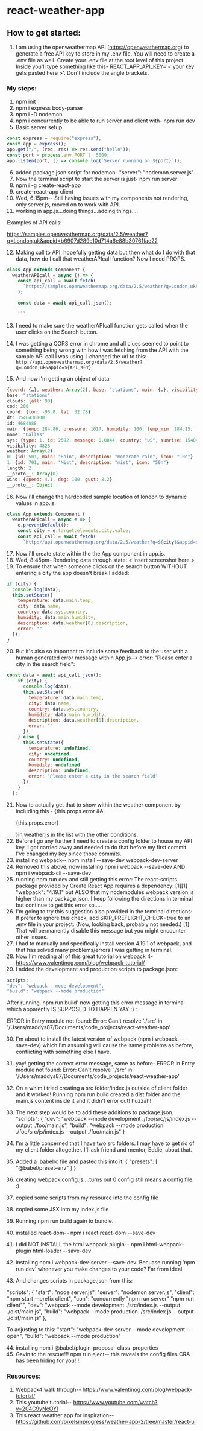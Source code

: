 # react-weather-app

## How to get started:

1. I am using the openweathermap API (https://openweathermap.org) to generate a free API key to store in my .env file. You will need to create a .env file as well. Create your .env file at the root level of this project. Inside you'll type something like this- REACT_APP_API_KEY='< your key gets pasted here >'. Don't include the angle brackets.

### My steps:

1. npm init
2. npm i express body-parser
3. npm i -D nodemon
4. npm i concurrently to be able to run server and client with- npm run dev
5. Basic server setup

```js
const express = require("express");
const app = express();
app.get("/", (req, res) => res.send("hello"));
const port = process.env.PORT || 5000;
app.listen(port, () => console.log(`Server running on ${port}`));
```

6. added package.json script for nodemon- "server": "nodemon server.js"
7. Now the terminal script to start the server is just- npm run server
8. npm i -g create-react-app
9. create-react-app client
10. Wed, 6:15pm-- Still having issues with my components not rendering, only server.js, moved on to work with API.
11. working in app.js...doing things...adding things....

Examples of API calls:

https://samples.openweathermap.org/data/2.5/weather?q=London,uk&appid=b6907d289e10d714a6e88b30761fae22

12. Making call to API, hopefully getting data but then what do I do with that data, how do I call that weatherAPIcall function? Now I need PROPS.

````js
class App extends Component {
  weatherAPIcall = async () => {
    const api_call = await fetch(
      `https://samples.openweathermap.org/data/2.5/weather?q=London,uk&appid=${API_KEY}`
    );

    const data = await api_call.json();

    ```
````

13. I need to make sure the weatherAPIcall function gets called when the user clicks on the Search button.
14. I was getting a CORS error in chrome and all clues seemed to point to something being wrong with how i was fetching from the API with the sample API call I was using. I changed the url to this:
    `http://api.openweathermap.org/data/2.5/weather?q=London,uk&appid=${API_KEY}`

15. And now i'm getting an object of data:

```js
{coord: {…}, weather: Array(2), base: "stations", main: {…}, visibility: 4828, …}
base: "stations"
clouds: {all: 90}
cod: 200
coord: {lon: -96.8, lat: 32.78}
dt: 1540436100
id: 4684888
main: {temp: 284.86, pressure: 1017, humidity: 100, temp_min: 284.15, temp_max: 285.15}
name: "Dallas"
sys: {type: 1, id: 2592, message: 0.0044, country: "US", sunrise: 1540471154, …}
visibility: 4828
weather: Array(2)
0: {id: 501, main: "Rain", description: "moderate rain", icon: "10n"}
1: {id: 701, main: "Mist", description: "mist", icon: "50n"}
length: 2
__proto__: Array(0)
wind: {speed: 4.1, deg: 100, gust: 8.2}
__proto__: Object
```

16. Now i'll change the hardcoded sample location of london to dynamic values in app.js:

```js
class App extends Component {
  weatherAPIcall = async e => {
    e.preventDefault();
    const city = e.target.elements.city.value;
    const api_call = await fetch(
      `http://api.openweathermap.org/data/2.5/weather?q=${city}&appid=${API_KEY}`
```

17. Now i'll create state within the the App component in app.js.
18. Wed, 8:45pm- Rendering data through state: < insert screenshot here >
19. To ensure that when someone clicks on the search button WITHOUT entering a city the app doesn't break I added:

```js
if (city) {
  console.log(data);
  this.setState({
    temperature: data.main.temp,
    city: data.name,
    country: data.sys.country,
    humidity: data.main.humidity,
    description: data.weather[0].description,
    error: ""
  });
}
```

20. But it's also so important to include some feedback to the user with a human generated error message within App.js--> error: "Please enter a city in the search field":

```js
const data = await api_call.json();
    if (city) {
      console.log(data);
      this.setState({
        temperature: data.main.temp,
        city: data.name,
        country: data.sys.country,
        humidity: data.main.humidity,
        description: data.weather[0].description,
        error: ""
      });
    } else {
      this.setState({
        temperature: undefined,
        city: undefined,
        country: undefined,
        humidity: undefined,
        description: undefined,
        error: "Please enter a city in the search field"
      });
    }
  };
```

21. Now to actually get that to show within the weather component by including this - {this.props.error && <p> {this.props.error} </p>}in weather.js in the list with the other conditions.
22. Before I go any further I need to create a config folder to house my API key. I got carried away and needed to do that before my first commit. I've changed my key since those commits.
23. installing webpack-- npm install --save-dev webpack-dev-server
24. Removed this above, now installing npm i webpack --save-dev AND npm i webpack-cli --save-dev
25. running npm run dev and still getting this error:
    The react-scripts package provided by Create React App requires a dependency:
    [1][1] "webpack": "4.19.1" but ALSO that my nodemodules webpack version is higher than my package.json. I keep following the directions in terminal but continue to get this error so.....
26. I'm going to try this suggestion also provided in the temrinal directions:
    If prefer to ignore this check, add SKIP_PREFLIGHT_CHECK=true to an .env file in your project. (Now, looking back, probably not needed.)
    [1] That will permanently disable this message but you might encounter other issues.
27. I had to manually and specifically install version 4.19.1 of webpack, and that has solved many problems/errors I was getting in terminal.
28. Now I'm reading all of this great tutorial on webpack 4- https://www.valentinog.com/blog/webpack-tutorial/
29. I added the development and production scripts to package.json:

```js
scripts:
"dev": "webpack --mode development",
"build": "webpack --mode production"
```

After running 'npm run build' now getting this error message in terminal which apparently IS SUPPOSED TO HAPPEN YAY :) :

ERROR in Entry module not found: Error: Can't resolve './src' in '/Users/maddys87/Documents/code_projects/react-weather-app'

30. I'm about to install the latest version of webpack (npm i webpack --save-dev) which i'm assuming will cause the same problems as before, conflicting with something else I have.
31. yay! getting the correct error message, same as before-
    ERROR in Entry module not found: Error: Can't resolve './src' in '/Users/maddys87/Documents/code_projects/react-weather-app'

32. On a whim i tried creating a src folder/index.js outside of client folder and it worked! Running npm run build created a dist folder and the main.js content inside it and it didn't error out! huzzah!
33. The next step would be to add these additions to package.json.
    "scripts": {
    "dev": "webpack --mode development ./foo/src/js/index.js --output ./foo/main.js",
    "build": "webpack --mode production ./foo/src/js/index.js --output ./foo/main.js"
    }
34. I'm a little concerned that I have two src folders. I may have to get rid of my client folder altogether. I'll ask friend and mentor, Eddie, about that.
35. Added a .babelrc file and pasted this into it:
    {
    "presets": [
    "@babel/preset-env"
    ]
    }

36. creating webpack.config.js....turns out 0 config still means a config file. :)
37. copied some scripts from my resource into the config file
38. copied some JSX into my index.js file
39. Running npm run build again to bundle.
40. installed react-dom-- npm i react react-dom --save-dev
41. I did NOT INSTALL the html webpack plugin-- npm i html-webpack-plugin html-loader --save-dev
42. installing npm i webpack-dev-server --save-dev. Becuase running 'npm run dev' whenever you make changes to your code? Far from ideal.
43. And changes scripts in package.json from this:

"scripts": {
"start": "node server.js",
"server": "nodemon server.js",
"client": "npm start --prefix client",
"con": "concurrently \"npm run server\" \"npm run client\"",
"dev": "webpack --mode development ./src/index.js --output ./dist/main.js",
"build": "webpack --mode production ./src/index.js --output ./dist/main.js"
},

To adjusting to this:
"start": "webpack-dev-server --mode development --open",
"build": "webpack --mode production"

44. installing npm i @babel/plugin-proposal-class-properties
45. Gavin to the rescue!!! npm run eject-- this reveals the config files CRA has been hiding for you!!!!

### Resources:

1. Webpack4 walk through-- https://www.valentinog.com/blog/webpack-tutorial/
2. This youtube tutorial-- https://www.youtube.com/watch?v=204C9yNeOYI
3. This react weather app for inspiration-- https://github.com/pixelsinprogress/weather-app-2/tree/master/react-ui
